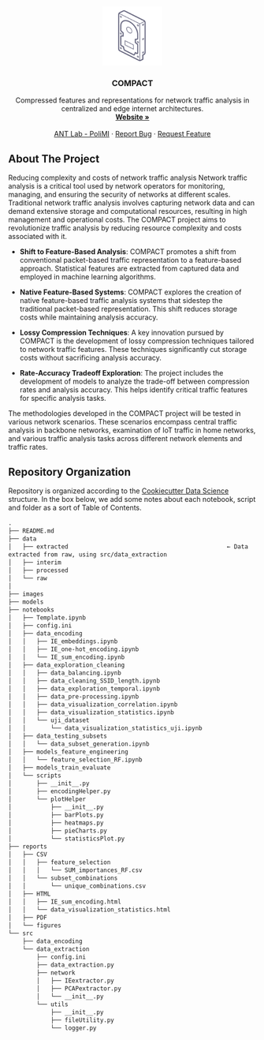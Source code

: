 <br />
<div align="center">
  <a href="https://github.com/GiovanniBaccichet/COMPACT">
    <img src="images/logo_hard_drive.png" alt="Logo" width="120">
  </a>

<h3 align="center">COMPACT</h3>

  <p align="center">
    Compressed features and representations for network traffic analysis in centralized and edge internet architectures.
    <br />
    <a href="https://compact-prin.github.io/"><strong>Website »</strong></a>
    <br />
    <br />
    <a href="https://antlab.deib.polimi.it/">ANT Lab - PoliMI</a>
    ·
    <a href="https://github.com/GiovanniBaccichet/COMPACT/issues">Report Bug</a>
    ·
    <a href="https://github.com/GiovanniBaccichet/COMPACT/issues">Request Feature</a>
  </p>
</div>

</details>



<!-- ABOUT THE PROJECT -->
## About The Project

Reducing complexity and costs of network traffic analysis Network traffic analysis is a critical tool used by network operators for monitoring, managing, and ensuring the security of networks at different scales. Traditional network traffic analysis involves capturing network data and can demand extensive storage and computational resources, resulting in high management and operational costs. The COMPACT project aims to revolutionize traffic analysis by reducing resource complexity and costs associated with it.

- **Shift to Feature-Based Analysis**: COMPACT promotes a shift from conventional packet-based traffic representation to a feature-based approach. Statistical features are extracted from captured data and employed in machine learning algorithms.

- **Native Feature-Based Systems**: COMPACT explores the creation of native feature-based traffic analysis systems that sidestep the traditional packet-based representation. This shift reduces storage costs while maintaining analysis accuracy.

- **Lossy Compression Techniques**: A key innovation pursued by COMPACT is the development of lossy compression techniques tailored to network traffic features. These techniques significantly cut storage costs without sacrificing analysis accuracy.

- **Rate-Accuracy Tradeoff Exploration**: The project includes the development of models to analyze the trade-off between compression rates and analysis accuracy. This helps identify critical traffic features for specific analysis tasks.

The methodologies developed in the COMPACT project will be tested in various network scenarios. These scenarios encompass central traffic analysis in backbone networks, examination of IoT traffic in home networks, and various traffic analysis tasks across different network elements and traffic rates.

<!-- REPOSITORY ORGANIZATION -->
## Repository Organization

Repository is organized according to the [Cookiecutter Data Science](https://github.com/drivendata/cookiecutter-data-science) structure. In the box below, we add some notes about each notebook, script and folder as a sort of Table of Contents.

```
.
├── README.md
├── data
│   ├── extracted                                             ← Data extracted from raw, using src/data_extraction
│   ├── interim
│   ├── processed
│   └── raw
│
├── images
├── models
├── notebooks
│   ├── Template.ipynb
│   ├── config.ini
│   ├── data_encoding
│   │   ├── IE_embeddings.ipynb
│   │   ├── IE_one-hot_encoding.ipynb
│   │   └── IE_sum_encoding.ipynb
│   ├── data_exploration_cleaning
│   │   ├── data_balancing.ipynb
│   │   ├── data_cleaning_SSID_length.ipynb
│   │   ├── data_exploration_temporal.ipynb
│   │   ├── data_pre-processing.ipynb
│   │   ├── data_visualization_correlation.ipynb
│   │   ├── data_visualization_statistics.ipynb
│   │   └── uji_dataset
│   │       └── data_visualization_statistics_uji.ipynb
│   ├── data_testing_subsets
│   │   └── data_subset_generation.ipynb
│   ├── models_feature_engineering
│   │   └── feature_selection_RF.ipynb
│   ├── models_train_evaluate
│   └── scripts
│       ├── __init__.py
│       ├── encodingHelper.py
│       └── plotHelper
│           ├── __init__.py
│           ├── barPlots.py
│           ├── heatmaps.py
│           ├── pieCharts.py
│           └── statisticsPlot.py
├── reports
│   ├── CSV
│   │   ├── feature_selection
│   │   │   └── SUM_importances_RF.csv
│   │   └── subset_combinations
│   │       └── unique_combinations.csv
│   ├── HTML
│   │   ├── IE_sum_encoding.html
│   │   └── data_visualization_statistics.html
│   ├── PDF
│   └── figures
└── src
    ├── data_encoding
    └── data_extraction
        ├── config.ini
        ├── data_extraction.py
        ├── network
        │   ├── IEextractor.py
        │   ├── PCAPextractor.py
        │   └── __init__.py
        └── utils
            ├── __init__.py
            ├── fileUtility.py
            └── logger.py
```